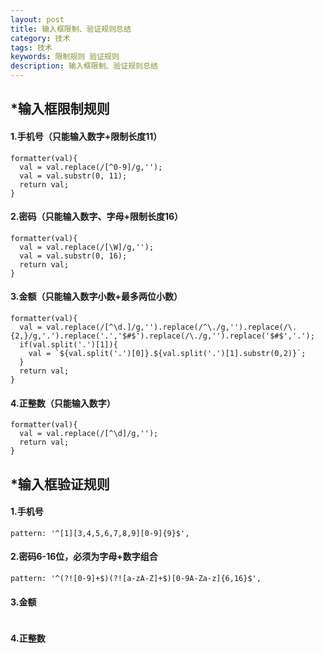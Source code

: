 ```yaml
---
layout: post
title: 输入框限制、验证规则总结
category: 技术
tags: 技术
keywords: 限制规则 验证规则
description: 输入框限制、验证规则总结
---
```


## *输入框限制规则

#### 1.手机号（只能输入数字+限制长度11）
```
formatter(val){
  val = val.replace(/[^0-9]/g,'');
  val = val.substr(0, 11);
  return val;
}
```

#### 2.密码（只能输入数字、字母+限制长度16）
```
formatter(val){
  val = val.replace(/[\W]/g,'');
  val = val.substr(0, 16);
  return val;
}
```

#### 3.金额（只能输入数字小数+最多两位小数）
```
formatter(val){
  val = val.replace(/[^\d.]/g,'').replace(/^\./g,'').replace(/\.{2,}/g,'.').replace('.','$#$').replace(/\./g,'').replace('$#$','.');
  if(val.split('.')[1]){
    val = `${val.split('.')[0]}.${val.split('.')[1].substr(0,2)}`;
  }
  return val;
}
```

#### 4.正整数（只能输入数字）
```
formatter(val){
  val = val.replace(/[^\d]/g,'');
  return val;
}
```







## *输入框验证规则

#### 1.手机号
```
pattern: '^[1][3,4,5,6,7,8,9][0-9]{9}$',
```

#### 2.密码6-16位，必须为字母+数字组合
```
pattern: '^(?![0-9]+$)(?![a-zA-Z]+$)[0-9A-Za-z]{6,16}$',
```

#### 3.金额
```
```

#### 4.正整数
```
```